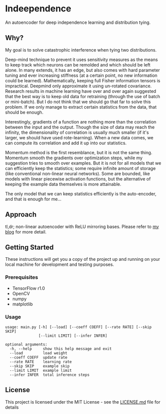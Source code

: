 # Indeependence

An autoencoder for deep independence learning and distribution tying. 

## Why?

My goal is to solve catastrophic interference when tying two distributions. 

Deep-mind technique to prevent it uses sensitivity measures as the means to keep track which neurons can be remolded and which should be left alone. In many extends, it has an edge, but also comes with hard parameter tuning and ever increasing stiffness (at a certain point, no new information could be learned). Mathematically, keeping full Fisher information tensors is impractical. Deepmind only approximate it using un-rotated covariance. Research results in machine learning have over and over again suggested that the best way is to keep old data for retraining (through the use of batch or mini-batch). But I do not think that we should go that far to solve this problem. If we only manage to extract certain statistics from the data, that should be enough.

Interestingly, gradients of a function are nothing more than the correlation between the input and the output. Though the size of data may reach the infinity, the dimensionality of correlation is usually much smaller (if it's larger, we should have used rote-learning). When a new data comes, we can compute its correlation and add it up into our statistics.

Momentum method is the first resemblance, but it is not the same thing. Momentum smooth the gradients over optimization steps, while my suggestion tries to smooth over examples. But it is not for all models that we can efficiently keep the statistics; some require infinite amount of storage (like conventional non-linear neural networks). Some are bounded, like models with linear piecewise activation functions, but the alternative of keeping the example data themselves is more attainable.

The only model that we can keep statistics efficiently is the auto-encoder, and that is enough for me...


## Approach

tl,dr; non-linear autoencoder with ReLU mirroring bases.
Please refer to [my blog](https://pvirie.wordpress.com/2017/06/28/deep-independence-learning/) for more detail.

## Getting Started

These instructions will get you a copy of the project up and running on your local machine for development and testing purposes.

### Prerequisites

* TensorFlow r1.0
* OpenCV
* numpy
* matplotlib

### Usage

```
usage: main.py [-h] [--load] [--coeff COEFF] [--rate RATE] [--skip SKIP]
               [--limit LIMIT] [--infer INFER]

optional arguments:
  -h, --help     show this help message and exit
  --load         load weight
  --coeff COEFF  update rate
  --rate RATE    learning rate
  --skip SKIP    example skip
  --limit LIMIT  example limit
  --infer INFER  total inference steps
```

## License

This project is licensed under the MIT License - see the [LICENSE.md](LICENSE.md) file for details